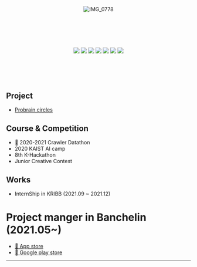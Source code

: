 <div align="center" style="margin-top : 100px; margin-bottom : 100px;">

  
  <br/><br/><br/>
  

![IMG_0778](https://user-images.githubusercontent.com/26926966/139360188-3bda0c92-7ca9-42da-bf98-8b2539955df8.gif)


  <div><br/><br/><br/><br/>
</div>
  
<img src="https://img.shields.io/badge/Bash-4EAA25?style=flat-square&logo=GNUBash&logoColor=white"/> <img src="https://img.shields.io/badge/Nodejs-339933?style=flat-square&logo=Node.js&logoColor=white"/> <img src="https://img.shields.io/badge/React-Native-61DAFB?style=flat-square&logo=React&logoColor=white"/> <img src="https://img.shields.io/badge/Java-007396?style=flat-square&logo=Java&logoColor=white"/> <img src="https://img.shields.io/badge/C++-00599C?style=flat-square&logo=C++&logoColor=white"/> <img src="https://img.shields.io/badge/Python-3776AB?style=flat-square&logo=Python&logoColor=white"/> <img src="https://img.shields.io/badge/CMake-064F8C?style=flat-square&logo=CMake&logoColor=white"/>
</div>

## Project
- [Probrain circles](https://github.com/probrainteam)

## Course & Competition
- 🥇 2020-2021 Crawler Datathon
- 2020 KAIST AI camp
- 8th K-Hackathon
- Junior Creative Contest

## Works
* InternShip in KRIBB (2021.09 ~ 2021.12)

#  Project manger in Banchelin (2021.05~)
  * [📱 App store](https://apps.apple.com/kr/app/%EB%B0%A9%EC%8A%90%EB%9E%AD%EA%B0%80%EC%9D%B4%EB%93%9C/id1594068890)
  * [🤖 Google play store](https://play.google.com/store/search?q=방슐랭가이드&c=apps)

- - -


<!--
**can019/can019** is a ✨ _special_ ✨ repository because its `README.md` (this file) appears on your GitHub profile.

  * https://www.kobic.re.kr/rdap/
  * https://www.kobic.re.kr/bioexpress/video_view?video_id=B0z3rH4y0qQ

Here are some ideas to get you started:

- 🔭 I’m currently working on ...
- 🌱 I’m currently learning ...
- 👯 I’m looking to collaborate on ...
- 🤔 I’m looking for help with ...
- 💬 Ask me about ...
- 📫 How to reach me: ...
- 😄 Pronouns: ...
- ⚡ Fun fact: ...
-->
